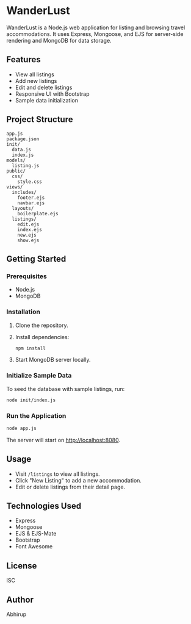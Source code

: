 # WanderLust

WanderLust is a Node.js web application for listing and browsing travel accommodations. It uses Express, Mongoose, and EJS for server-side rendering and MongoDB for data storage.

## Features

- View all listings
- Add new listings
- Edit and delete listings
- Responsive UI with Bootstrap
- Sample data initialization

## Project Structure

```
app.js
package.json
init/
  data.js
  index.js
models/
  listing.js
public/
  css/
    style.css
views/
  includes/
    footer.ejs
    navbar.ejs
  layouts/
    boilerplate.ejs
  listings/
    edit.ejs
    index.ejs
    new.ejs
    show.ejs
```

## Getting Started

### Prerequisites

- Node.js
- MongoDB

### Installation

1. Clone the repository.
2. Install dependencies:

   ```sh
   npm install
   ```

3. Start MongoDB server locally.

### Initialize Sample Data

To seed the database with sample listings, run:

```sh
node init/index.js
```

### Run the Application

```sh
node app.js
```

The server will start on [http://localhost:8080](http://localhost:8080).

## Usage

- Visit `/listings` to view all listings.
- Click "New Listing" to add a new accommodation.
- Edit or delete listings from their detail page.

## Technologies Used

- Express
- Mongoose
- EJS & EJS-Mate
- Bootstrap
- Font Awesome

## License

ISC

## Author

Abhirup